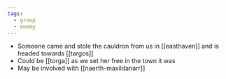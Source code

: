```yaml
---
tags:
  - group
  - enemy
---
```


* Someone came and stole the cauldron from us in [[easthaven]] and is headed towards [[targos]]
* Could be [[torga]] as we set her free in the town it was 
* May be involved with [[naerth-maxildanarr]]